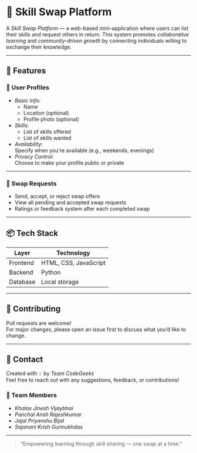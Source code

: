 # 🔁 Skill Swap Platform

A *Skill Swap Platform* — a web-based mini-application where users can list their skills and request others in return. This system promotes *collaborative learning* and *community-driven growth* by connecting individuals willing to exchange their knowledge.

---

## 🚀 Features

### 👤 User Profiles
- *Basic Info:*
  - Name
  - Location (optional)
  - Profile photo (optional)
- *Skills:*
  - List of skills offered
  - List of skills wanted
- *Availability:*  
  Specify when you're available (e.g., weekends, evenings)
- *Privacy Control:*  
  Choose to make your profile public or private

---

### 🔄 Swap Requests
- Send, accept, or reject swap offers
- View all pending and accepted swap requests
- Ratings or feedback system after each completed swap

---

## 📦 Tech Stack

| Layer       | Technology             |
|-------------|------------------------|
| Frontend    | HTML, CSS, JavaScript  |
| Backend     | Python                 |
| Database    | Local storage          |


---

## 🙌 Contributing

Pull requests are welcome!  
For major changes, please open an issue first to discuss what you’d like to change.

---

## 📧 Contact

Created with 💡 by *Team CodeGeeks*  
Feel free to reach out with any suggestions, feedback, or contributions!

### 👥 Team Members
- *Khalas Jinesh Vijaybhai*
- *Panchal Ansh Rajeshkumar*
- *Jajal Priyanshu Bijal*
- *Sajanani Krish Gurmukhdas*

---

> “Empowering learning through skill sharing — one swap at a time.”